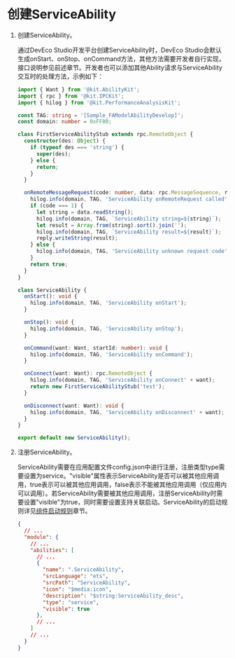 # 创建ServiceAbility
<!--Kit: Ability Kit-->
<!--Subsystem: Ability-->
<!--Owner: @xialiangwei-->
<!--Designer: @jsjzju-->
<!--Tester: @lixueqing513-->
<!--Adviser: @huipeizi-->


1. 创建ServiceAbility。

    通过DevEco Studio开发平台创建ServiceAbility时，DevEco Studio会默认生成onStart、onStop、onCommand方法，其他方法需要开发者自行实现，接口说明参见前述章节。开发者也可以添加其他Ability请求与ServiceAbility交互时的处理方法，示例如下：

    ```ts
    import { Want } from '@kit.AbilityKit';
    import { rpc } from '@kit.IPCKit';
    import { hilog } from '@kit.PerformanceAnalysisKit';

    const TAG: string = '[Sample_FAModelAbilityDevelop]';
    const domain: number = 0xFF00;

    class FirstServiceAbilityStub extends rpc.RemoteObject {
      constructor(des: Object) {
        if (typeof des === 'string') {
          super(des);
        } else {
          return;
        }
      }

      onRemoteMessageRequest(code: number, data: rpc.MessageSequence, reply: rpc.MessageSequence, option: rpc.MessageOption): boolean {
        hilog.info(domain, TAG, 'ServiceAbility onRemoteRequest called');
        if (code === 1) {
          let string = data.readString();
          hilog.info(domain, TAG, `ServiceAbility string=${string}`);
          let result = Array.from(string).sort().join('');
          hilog.info(domain, TAG, `ServiceAbility result=${result}`);
          reply.writeString(result);
        } else {
          hilog.info(domain, TAG, 'ServiceAbility unknown request code');
        }
        return true;
      }
    }

    class ServiceAbility {
      onStart(): void {
        hilog.info(domain, TAG, 'ServiceAbility onStart');
      }

      onStop(): void {
        hilog.info(domain, TAG, 'ServiceAbility onStop');
      }

      onCommand(want: Want, startId: number): void {
        hilog.info(domain, TAG, 'ServiceAbility onCommand');
      }

      onConnect(want: Want): rpc.RemoteObject {
        hilog.info(domain, TAG, 'ServiceAbility onConnect' + want);
        return new FirstServiceAbilityStub('test');
      }

      onDisconnect(want: Want): void {
        hilog.info(domain, TAG, 'ServiceAbility onDisconnect' + want);
      }
    }

    export default new ServiceAbility();
    ```

2. 注册ServiceAbility。
   
    ServiceAbility需要在应用配置文件config.json中进行注册，注册类型type需要设置为service。"visible"属性表示ServiceAbility是否可以被其他应用调用，true表示可以被其他应用调用，false表示不能被其他应用调用（仅应用内可以调用）。若ServiceAbility需要被其他应用调用，注册ServiceAbility时需要设置"visible"为true，同时需要设置支持关联启动。ServiceAbility的启动规则详见[组件启动规则](component-startup-rules.md)章节。
    
    ```json
    {
      // ...
      "module": {
        // ...
        "abilities": [
          // ...
          {
            "name": ".ServiceAbility",
            "srcLanguage": "ets",
            "srcPath": "ServiceAbility",
            "icon": "$media:icon",
            "description": "$string:ServiceAbility_desc",
            "type": "service",
            "visible": true
          },
          // ...
        ]
        // ...
      }
    }
    ```

